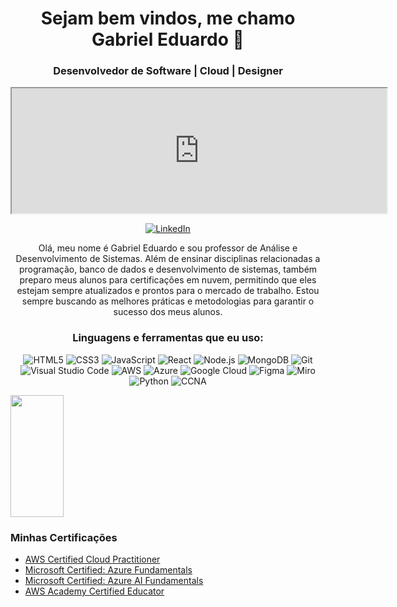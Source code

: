 <!-- Header -->
<h1 align="center">Sejam bem vindos, me chamo Gabriel Eduardo 👋</h1>
<h3 align="center">Desenvolvedor de Software | Cloud | Designer</h3>

<iframe src="https://chromedino.com/" width="600" height="200"></iframe>

<!-- Social icons -->
<p align="center">
  <a href="https://www.linkedin.com/in/gabriel-eduardo-almeida/" target="_blank">
    <img src="https://img.shields.io/badge/-LinkedIn-0077B5?style=flat-square&logo=Linkedin&logoColor=white" alt="LinkedIn">
  </a>

<!-- Introduction -->
<p align="center">
  Olá, meu nome é Gabriel Eduardo e sou professor de Análise e Desenvolvimento de Sistemas. Além de ensinar disciplinas relacionadas a programação, banco de dados e desenvolvimento de sistemas, também preparo meus alunos para certificações em nuvem, permitindo que eles estejam sempre atualizados e prontos para o mercado de trabalho. Estou sempre buscando as melhores práticas e metodologias para garantir o sucesso dos meus alunos.
</p>

<!-- Languages and tools -->
<h3 align="center">Linguagens e ferramentas que eu uso:</h3>
<p align="center">
  <img src="https://img.shields.io/badge/-HTML5-E34F26?style=flat-square&logo=HTML5&logoColor=white" alt="HTML5">
  <img src="https://img.shields.io/badge/-CSS3-1572B6?style=flat-square&logo=CSS3&logoColor=white" alt="CSS3">
  <img src="https://img.shields.io/badge/-JavaScript-F7DF1E?style=flat-square&logo=JavaScript&logoColor=black" alt="JavaScript">
  <img src="https://img.shields.io/badge/-React-61DAFB?style=flat-square&logo=React&logoColor=black" alt="React">
  <img src="https://img.shields.io/badge/-Node.js-339933?style=flat-square&logo=Node.js&logoColor=white" alt="Node.js">
  <img src="https://img.shields.io/badge/-MongoDB-47A248?style=flat-square&logo=MongoDB&logoColor=white" alt="MongoDB">
  <img src="https://img.shields.io/badge/-Git-F05032?style=flat-square&logo=Git&logoColor=white" alt="Git">
  <img src="https://img.shields.io/badge/-Visual%20Studio%20Code-007ACC?style=flat-square&logo=Visual%20Studio%20Code&logoColor=white" alt="Visual Studio Code">
  <img src="https://img.shields.io/badge/-Amazon%20Web%20Services-232F3E?logo=amazon-aws&logoColor=white&style=flat-square" alt="AWS">
  <img src="https://img.shields.io/badge/-Microsoft%20Azure-0089D6?logo=microsoft-azure&logoColor=white&style=flat-square" alt="Azure">
  <img src="https://img.shields.io/badge/-Google%20Cloud-4285F4?logo=google-cloud&logoColor=white&style=flat-square" alt="Google Cloud">
  <img src="https://img.shields.io/badge/-Figma-F24E1E?logo=figma&logoColor=white&style=flat-square" alt="Figma">
  <img src="https://img.shields.io/badge/-Miro-050038?logo=miro&logoColor=white&style=flat-square" alt="Miro">
  <img src="https://img.shields.io/badge/-Python-3776AB?logo=python&logoColor=white&style=flat-square" alt="Python">
  <img src="https://img.shields.io/badge/-CCNA-1BA0D7?logo=cisco&logoColor=white&style=flat-square" alt="CCNA">
</p>
</p>

<img width="41%" height="195px" src="https://github-readme-stats.vercel.app/api/top-langs/?username=bielv8&layout=compact&hide_border=true&title_color=00bfbf&text_color=00bfbf&bg_color=0d1117" />

<!-- Animation -->

### Minhas Certificações

- [AWS Certified Cloud Practitioner](https://www.credly.com/badges/bfcc8bd7-38ce-42a6-bc0e-63ae0fda8f0e/public_url)
- [Microsoft Certified: Azure Fundamentals](https://www.credly.com/badges/07c51990-f1cc-453c-a462-13ffa820d0c2/public_url)
- [Microsoft Certified: Azure AI Fundamentals](https://www.credly.com/badges/67d24933-c97c-4f99-a800-fe560d44b057/public_url)
- [AWS Academy Certified Educator](https://www.credly.com/badges/d465ed78-24b0-4526-9593-881641556cc4/public_url)

